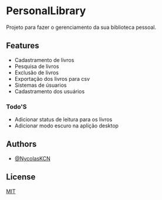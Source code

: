 # PersonalLibrary

Projeto para fazer o gerenciamento da sua biblioteca pessoal.

## Features

- Cadastramento de livros
- Pesquisa de livros
- Exclusão de livros
- Exportação dos livros para csv
- Sistemas de úsuarios
- Cadastramento dos usuários

### Todo'S
- Adicionar status de leitura para os livros
- Adicionar modo escuro na aplição desktop

## Authors

- [@NycolasKCN](https://www.github.com/NycolasKCN)


## License

[MIT](https://choosealicense.com/licenses/mit/)
